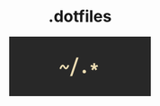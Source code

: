 <h1 align="center">.dotfiles</h1>
<p align="center"><img src="./assets/dotfiles_black.png" alt="dotfiles"  width=50%;></img></p>


